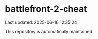 # battlefront-2-cheat

Last updated: 2025-06-16 12:35:24

This repository is automatically maintained.
